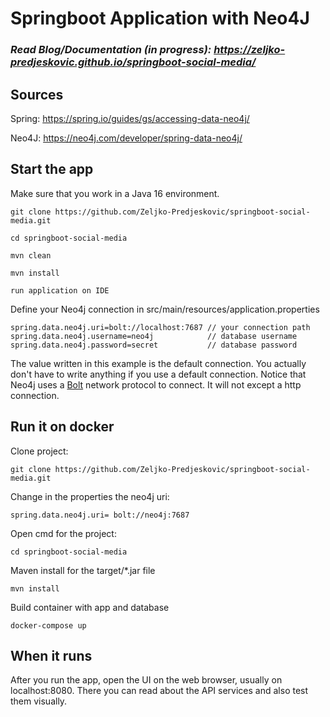 # Springboot Application with Neo4J 

### *Read Blog/Documentation (in progress):  https://zeljko-predjeskovic.github.io/springboot-social-media/*

## Sources

Spring: https://spring.io/guides/gs/accessing-data-neo4j/

Neo4J: https://neo4j.com/developer/spring-data-neo4j/

## Start the app

Make sure that you work in a Java 16 environment.

    git clone https://github.com/Zeljko-Predjeskovic/springboot-social-media.git

    cd springboot-social-media

    mvn clean 

    mvn install

    run application on IDE

Define your Neo4j connection in src/main/resources/application.properties

    spring.data.neo4j.uri=bolt://localhost:7687 // your connection path
    spring.data.neo4j.username=neo4j            // database username
    spring.data.neo4j.password=secret           // database password

The value written in this example is the default connection. You actually don't have to write anything if you
use a default connection. Notice that Neo4j uses a [Bolt](https://en.wikipedia.org/wiki/Bolt_(network_protocol)) network protocol to connect. It will not except a http 
connection.

## Run it on docker

Clone project:

    git clone https://github.com/Zeljko-Predjeskovic/springboot-social-media.git


Change in the properties the neo4j uri:

    spring.data.neo4j.uri= bolt://neo4j:7687

Open cmd for the project:

    cd springboot-social-media

Maven install for the target/*.jar file

    mvn install

Build container with app and database

    docker-compose up

## When it runs

After you run the app, open the UI on the web browser, usually on localhost:8080. 
There you can read about the API services and 
also test them visually.
